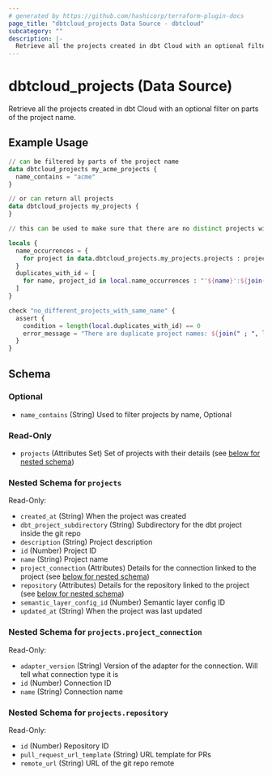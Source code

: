 ```yaml
---
# generated by https://github.com/hashicorp/terraform-plugin-docs
page_title: "dbtcloud_projects Data Source - dbtcloud"
subcategory: ""
description: |-
  Retrieve all the projects created in dbt Cloud with an optional filter on parts of the project name.
---
```


# dbtcloud_projects (Data Source)

Retrieve all the projects created in dbt Cloud with an optional filter on parts of the project name.

## Example Usage

```terraform
// can be filtered by parts of the project name
data dbtcloud_projects my_acme_projects {
  name_contains = "acme"
}

// or can return all projects
data dbtcloud_projects my_projects {
}

// this can be used to make sure that there are no distinct projects with the same names for example

locals {
  name_occurrences = {
    for project in data.dbtcloud_projects.my_projects.projects : project.name => project.id ...
  }
  duplicates_with_id = [
    for name, project_id in local.name_occurrences : "'${name}':${join(",", project_id)}" if length(project_id) > 1
  ]
}

check "no_different_projects_with_same_name" {
  assert {
    condition = length(local.duplicates_with_id) == 0
    error_message = "There are duplicate project names: ${join(" ; ", local.duplicates_with_id)}"
  }
}
```

<!-- schema generated by tfplugindocs -->
## Schema

### Optional

- `name_contains` (String) Used to filter projects by name, Optional

### Read-Only

- `projects` (Attributes Set) Set of projects with their details (see [below for nested schema](#nestedatt--projects))

<a id="nestedatt--projects"></a>
### Nested Schema for `projects`

Read-Only:

- `created_at` (String) When the project was created
- `dbt_project_subdirectory` (String) Subdirectory for the dbt project inside the git repo
- `description` (String) Project description
- `id` (Number) Project ID
- `name` (String) Project name
- `project_connection` (Attributes) Details for the connection linked to the project (see [below for nested schema](#nestedatt--projects--project_connection))
- `repository` (Attributes) Details for the repository linked to the project (see [below for nested schema](#nestedatt--projects--repository))
- `semantic_layer_config_id` (Number) Semantic layer config ID
- `updated_at` (String) When the project was last updated

<a id="nestedatt--projects--project_connection"></a>
### Nested Schema for `projects.project_connection`

Read-Only:

- `adapter_version` (String) Version of the adapter for the connection. Will tell what connection type it is
- `id` (Number) Connection ID
- `name` (String) Connection name


<a id="nestedatt--projects--repository"></a>
### Nested Schema for `projects.repository`

Read-Only:

- `id` (Number) Repository ID
- `pull_request_url_template` (String) URL template for PRs
- `remote_url` (String) URL of the git repo remote
